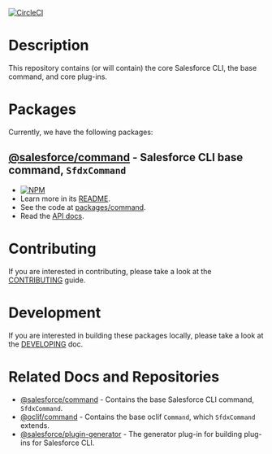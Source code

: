 [![CircleCI](https://circleci.com/gh/forcedotcom/cli-packages.svg?style=svg&circle-token=c0b10c691c5b68284d942f3f8bde7e281b0f31a8)](https://circleci.com/gh/forcedotcom/cli-packages)

# Description

This repository contains (or will contain) the core Salesforce CLI, the base command, and core plug-ins.

# Packages

Currently, we have the following packages:

## [@salesforce/command](https://www.npmjs.com/package/@salesforce/command) - Salesforce CLI base command, `SfdxCommand`

- [![NPM](https://img.shields.io/npm/v/@salesforce/command.svg)](https://www.npmjs.com/package/@salesforce/command)
- Learn more in its [README](https://github.com/forcedotcom/cli-packages/blob/develop/packages/command/README.md).
- See the code at [packages/command](https://github.com/forcedotcom/cli-packages/blob/develop/packages/command).
- Read the [API docs](https://forcedotcom.github.io/cli-packages/command).

# Contributing

If you are interested in contributing, please take a look at the [CONTRIBUTING](https://github.com/forcedotcom/cli-packages/blob/develop/CONTRIBUTING.md) guide.

# Development

If you are interested in building these packages locally, please take a look at the [DEVELOPING](https://github.com/forcedotcom/cli-packages/blob/develop/DEVELOPING.md) doc.

# Related Docs and Repositories

- [@salesforce/command](https://github.com/forcedotcom/cli-packages/tree/master/packages/command) - Contains the base Salesforce CLI command, `SfdxCommand`.
- [@oclif/command](https://github.com/oclif/command) - Contains the base oclif `Command`, which `SfdxCommand` extends.
- [@salesforce/plugin-generator](https://github.com/forcedotcom/sfdx-plugin-generate) - The generator plug-in for building plug-ins for Salesforce CLI.
